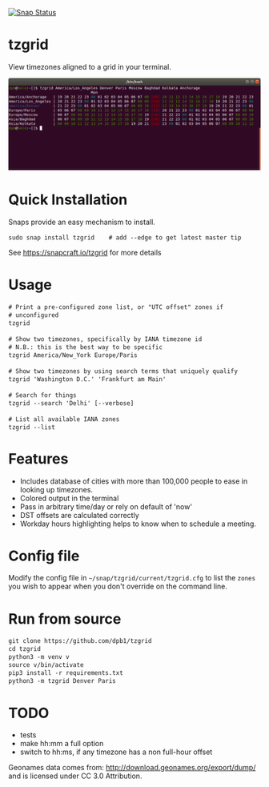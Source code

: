 [![Snap Status](https://build.snapcraft.io/badge/dpb1/tzgrid.svg)](https://build.snapcraft.io/user/dpb1/tzgrid)

# tzgrid

View timezones aligned to a grid in your terminal.

![tzgrid screenshot](tzgrid.png?raw=true "tzgrid screenshot")

# Quick Installation

Snaps provide an easy mechanism to install.

    sudo snap install tzgrid    # add --edge to get latest master tip

See https://snapcraft.io/tzgrid for more details

# Usage

    # Print a pre-configured zone list, or "UTC offset" zones if
    # unconfigured
    tzgrid

    # Show two timezones, specifically by IANA timezone id
    # N.B.: this is the best way to be specific
    tzgrid America/New_York Europe/Paris

    # Show two timezones by using search terms that uniquely qualify
    tzgrid 'Washington D.C.' 'Frankfurt am Main'

    # Search for things
    tzgrid --search 'Delhi' [--verbose]

    # List all available IANA zones
    tzgrid --list

# Features

- Includes database of cities with more than 100,000 people to ease in
  looking up timezones.
- Colored output in the terminal
- Pass in arbitrary time/day or rely on default of 'now'
- DST offsets are calculated correctly
- Workday hours highlighting helps to know when to schedule a meeting.

# Config file

Modify the config file in `~/snap/tzgrid/current/tzgrid.cfg` to list the
`zones` you wish to appear when you don't override on the command line.

# Run from source

    git clone https://github.com/dpb1/tzgrid
    cd tzgrid
    python3 -m venv v
    source v/bin/activate
    pip3 install -r requirements.txt
    python3 -m tzgrid Denver Paris

# TODO

- tests
- make hh:mm a full option
- switch to hh:ms, if any timezone has a non full-hour offset


Geonames data comes from: http://download.geonames.org/export/dump/ and
is licensed under CC 3.0 Attribution.
